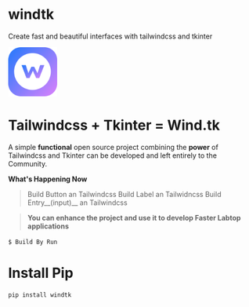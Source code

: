 # windtk
Create fast and beautiful interfaces with tailwindcss and tkinter

[<img src="/assets/windtk.png" width="100"/>](/assets/windtk.png)

# Tailwindcss + Tkinter = Wind.tk
A simple **functional** open source project combining the **power** of Tailwindcss and Tkinter can be developed and left entirely to the Community.


**What's Happening Now**

>Build Button an Tailwindcss
>Build Label an Tailwidncss
>Build Entry__(input)__ an Tailwindcss


>**You can enhance the project and use it to develop Faster Labtop applications**

`$ Build By Run`

# Install Pip

```python
pip install windtk
```
